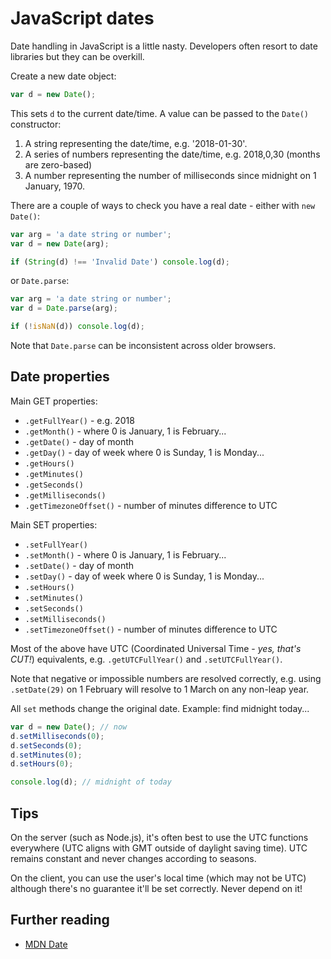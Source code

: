 # JavaScript dates

Date handling in JavaScript is a little nasty. Developers often resort to date libraries but they can be overkill.

Create a new date object:

```javascript
var d = new Date();
```

This sets `d` to the current date/time. A value can be passed to the `Date()` constructor:

1. A string representing the date/time, e.g. '2018-01-30'.
1. A series of numbers representing the date/time, e.g. 2018,0,30 (months are zero-based)
1. A number representing the number of milliseconds since midnight on 1 January, 1970.

There are a couple of ways to check you have a real date - either with `new Date()`:

```javascript
var arg = 'a date string or number';
var d = new Date(arg);

if (String(d) !== 'Invalid Date') console.log(d);
```

or `Date.parse`:

```javascript
var arg = 'a date string or number';
var d = Date.parse(arg);

if (!isNaN(d)) console.log(d);
```

Note that `Date.parse` can be inconsistent across older browsers.


## Date properties

Main GET properties:

* `.getFullYear()` - e.g. 2018
* `.getMonth()` - where 0 is January, 1 is February...
* `.getDate()` - day of month
* `.getDay()` - day of week where 0 is Sunday, 1 is Monday...
* `.getHours()`
* `.getMinutes()`
* `.getSeconds()`
* `.getMilliseconds()`
* `.getTimezoneOffset()` - number of minutes difference to UTC

Main SET properties:

* `.setFullYear()`
* `.setMonth()` - where 0 is January, 1 is February...
* `.setDate()` - day of month
* `.setDay()` - day of week where 0 is Sunday, 1 is Monday...
* `.setHours()`
* `.setMinutes()`
* `.setSeconds()`
* `.setMilliseconds()`
* `.setTimezoneOffset()` - number of minutes difference to UTC

Most of the above have UTC (Coordinated Universal Time - *yes, that's CUT!*) equivalents, e.g. `.getUTCFullYear()` and `.setUTCFullYear()`.

Note that negative or impossible numbers are resolved correctly, e.g. using `.setDate(29)` on 1 February will resolve to 1 March on any non-leap year.

All `set` methods change the original date. Example: find midnight today...

```javascript
var d = new Date(); // now
d.setMilliseconds(0);
d.setSeconds(0);
d.setMinutes(0);
d.setHours(0);

console.log(d); // midnight of today
```


## Tips

On the server (such as Node.js), it's often best to use the UTC functions everywhere (UTC aligns with GMT outside of daylight saving time). UTC remains constant and never changes according to seasons.

On the client, you can use the user's local time (which may not be UTC) although there's no guarantee it'll be set correctly. Never depend on it!


## Further reading

* [MDN Date](https://developer.mozilla.org/en-US/docs/Web/JavaScript/Reference/Global_Objects/Date)
